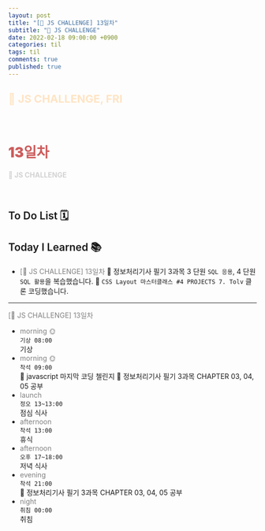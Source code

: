 ```yaml
---
layout: post
title: "[👑 JS CHALLENGE] 13일차"
subtitle: "👑 JS CHALLENGE"
date: 2022-02-18 09:00:00 +0900
categories: til
tags: til
comments: true
published: true
---
```


## <span style="color:Bisque;font-size: 22px">👑 JS CHALLENGE, FRI</span>

<br />

# **<span style="font-weight:900;color:indianred">13일차</span>**

**<span style="color:lightgray">👑 JS CHALLENGE</span>**

<br />

## <span style="font-weight:600">To Do List</span> 🗓

## <span style="font-weight:600">Today I Learned</span> 📚

- <span style="color:gray">[👑 JS CHALLENGE] 13일차</span>
  💬 정보처리기사 필기 3과목 3 단원 `SQL 응용`, 4 단원 `SQL 활용`을 복습했습니다. 
  💬 `CSS Layout 마스터클래스 #4 PROJECTS 7. Tolv` 클론 코딩했습니다.
---

<span style="color:gray">[👑 JS CHALLENGE] 13일차</span>

- <span style="color:gray">morning 🌞</span> <br>
  `기상 08:00` <br>
  기상
- <span style="color:gray">morning 🌞</span> <br>
  `착석 09:00` <br>
  👑 javascript 마지막 코딩 첼린지 
  📖 정보처리기사 필기 3과목 CHAPTER 03, 04, 05 공부
- <span style="color:gray">launch</span> <br>
  `정오 13~13:00`<br>
  점심 식사
- <span style="color:gray">afternoon</span> <br>
  `착석 13:00`<br>
  휴식
- <span style="color:gray">afternoon</span> <br>
  `오후 17~18:00`<br>
  저녁 식사
- <span style="color:gray">evening</span> <br>
  `착석 21:00`<br>
  📖 정보처리기사 필기 3과목 CHAPTER 03, 04, 05 공부
- <span style="color:gray">night</span> <br>
  `취침 00:00`<br>
  취침